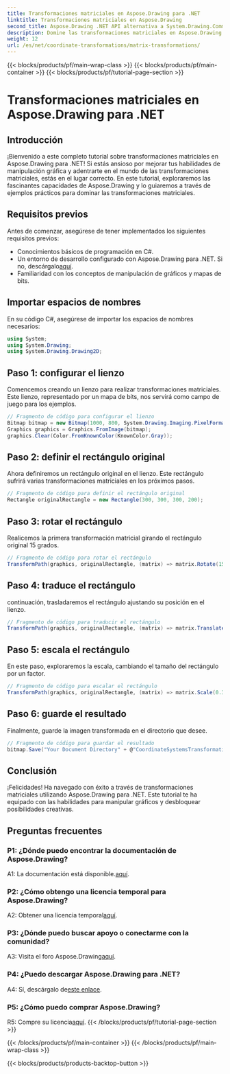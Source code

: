 ```yaml
---
title: Transformaciones matriciales en Aspose.Drawing para .NET
linktitle: Transformaciones matriciales en Aspose.Drawing
second_title: Aspose.Drawing .NET API alternativa a System.Drawing.Common
description: Domine las transformaciones matriciales en Aspose.Drawing para .NET con esta guía paso a paso.
weight: 12
url: /es/net/coordinate-transformations/matrix-transformations/
---
```


{{< blocks/products/pf/main-wrap-class >}}
{{< blocks/products/pf/main-container >}}
{{< blocks/products/pf/tutorial-page-section >}}

# Transformaciones matriciales en Aspose.Drawing para .NET

## Introducción

¡Bienvenido a este completo tutorial sobre transformaciones matriciales en Aspose.Drawing para .NET! Si estás ansioso por mejorar tus habilidades de manipulación gráfica y adentrarte en el mundo de las transformaciones matriciales, estás en el lugar correcto. En este tutorial, exploraremos las fascinantes capacidades de Aspose.Drawing y lo guiaremos a través de ejemplos prácticos para dominar las transformaciones matriciales.

## Requisitos previos

Antes de comenzar, asegúrese de tener implementados los siguientes requisitos previos:

- Conocimientos básicos de programación en C#.
-  Un entorno de desarrollo configurado con Aspose.Drawing para .NET. Si no, descárgalo[aquí](https://releases.aspose.com/drawing/net/).
- Familiaridad con los conceptos de manipulación de gráficos y mapas de bits.

## Importar espacios de nombres

En su código C#, asegúrese de importar los espacios de nombres necesarios:

```csharp
using System;
using System.Drawing;
using System.Drawing.Drawing2D;
```

## Paso 1: configurar el lienzo

Comencemos creando un lienzo para realizar transformaciones matriciales. Este lienzo, representado por un mapa de bits, nos servirá como campo de juego para los ejemplos.

```csharp
// Fragmento de código para configurar el lienzo
Bitmap bitmap = new Bitmap(1000, 800, System.Drawing.Imaging.PixelFormat.Format32bppPArgb);
Graphics graphics = Graphics.FromImage(bitmap);
graphics.Clear(Color.FromKnownColor(KnownColor.Gray));
```

## Paso 2: definir el rectángulo original

Ahora definiremos un rectángulo original en el lienzo. Este rectángulo sufrirá varias transformaciones matriciales en los próximos pasos.

```csharp
// Fragmento de código para definir el rectángulo original
Rectangle originalRectangle = new Rectangle(300, 300, 300, 200);
```

## Paso 3: rotar el rectángulo

Realicemos la primera transformación matricial girando el rectángulo original 15 grados.

```csharp
// Fragmento de código para rotar el rectángulo
TransformPath(graphics, originalRectangle, (matrix) => matrix.Rotate(15.0f));
```

## Paso 4: traduce el rectángulo

continuación, trasladaremos el rectángulo ajustando su posición en el lienzo.

```csharp
// Fragmento de código para traducir el rectángulo
TransformPath(graphics, originalRectangle, (matrix) => matrix.Translate(-250, -250));
```

## Paso 5: escala el rectángulo

En este paso, exploraremos la escala, cambiando el tamaño del rectángulo por un factor.

```csharp
// Fragmento de código para escalar el rectángulo
TransformPath(graphics, originalRectangle, (matrix) => matrix.Scale(0.3f, 0.3f));
```

## Paso 6: guarde el resultado

Finalmente, guarde la imagen transformada en el directorio que desee.

```csharp
// Fragmento de código para guardar el resultado
bitmap.Save("Your Document Directory" + @"CoordinateSystemsTransformations\MatrixTransformations_out.png");
```

## Conclusión

¡Felicidades! Ha navegado con éxito a través de transformaciones matriciales utilizando Aspose.Drawing para .NET. Este tutorial te ha equipado con las habilidades para manipular gráficos y desbloquear posibilidades creativas.

## Preguntas frecuentes

### P1: ¿Dónde puedo encontrar la documentación de Aspose.Drawing?

 A1: La documentación está disponible.[aquí](https://reference.aspose.com/drawing/net/).

### P2: ¿Cómo obtengo una licencia temporal para Aspose.Drawing?

 A2: Obtener una licencia temporal[aquí](https://purchase.aspose.com/temporary-license/).

### P3: ¿Dónde puedo buscar apoyo o conectarme con la comunidad?

 A3: Visita el foro Aspose.Drawing[aquí](https://forum.aspose.com/c/diagram/17).

### P4: ¿Puedo descargar Aspose.Drawing para .NET?

 A4: Sí, descárgalo de[este enlace](https://releases.aspose.com/drawing/net/).

### P5: ¿Cómo puedo comprar Aspose.Drawing?

 R5: Compre su licencia[aquí](https://purchase.aspose.com/buy).
{{< /blocks/products/pf/tutorial-page-section >}}

{{< /blocks/products/pf/main-container >}}
{{< /blocks/products/pf/main-wrap-class >}}

{{< blocks/products/products-backtop-button >}}
